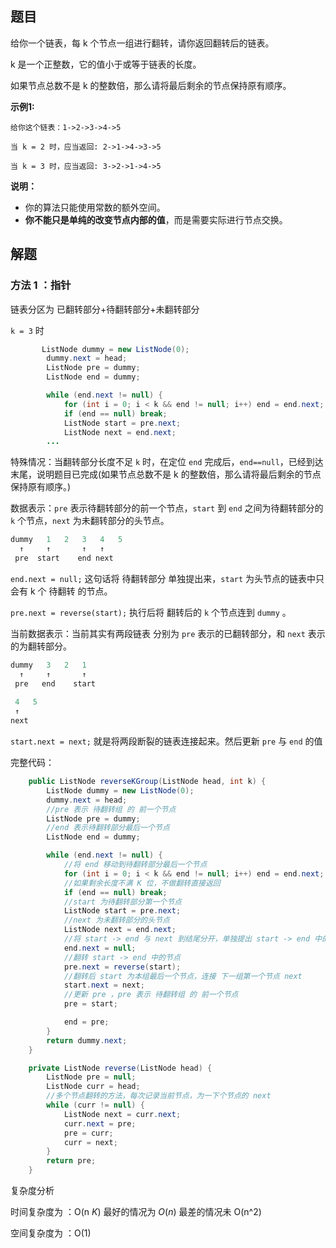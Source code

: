 ## 题目

给你一个链表，每 k 个节点一组进行翻转，请你返回翻转后的链表。

k 是一个正整数，它的值小于或等于链表的长度。

如果节点总数不是 k 的整数倍，那么请将最后剩余的节点保持原有顺序。

**示例1:**

```
给你这个链表：1->2->3->4->5

当 k = 2 时，应当返回: 2->1->4->3->5

当 k = 3 时，应当返回: 3->2->1->4->5
```

**说明：**

- 你的算法只能使用常数的额外空间。
- **你不能只是单纯的改变节点内部的值**，而是需要实际进行节点交换。

## 解题

### 方法  1 ：指针

链表分区为  已翻转部分+待翻转部分+未翻转部分 

`k = 3` 时

```java
       ListNode dummy = new ListNode(0);
        dummy.next = head;
        ListNode pre = dummy;
        ListNode end = dummy;

        while (end.next != null) {
            for (int i = 0; i < k && end != null; i++) end = end.next;
            if (end == null) break;
            ListNode start = pre.next;
            ListNode next = end.next;
        ...
```

特殊情况：当翻转部分长度不足 `k` 时，在定位 `end` 完成后，`end==null`，已经到达末尾，说明题目已完成(如果节点总数不是 k 的整数倍，那么请将最后剩余的节点保持原有顺序。)

数据表示：`pre` 表示待翻转部分的前一个节点，`start` 到 `end` 之间为待翻转部分的 `k` 个节点，`next` 为未翻转部分的头节点。

```java
dummy   1   2   3   4   5
  ↑     ↑       ↑   ↑  
 pre  start    end next
```

`end.next = null;` 这句话将 待翻转部分 单独提出来，`start` 为头节点的链表中只会有 k 个 待翻转 的节点。

`pre.next = reverse(start);` 执行后将 翻转后的 `k` 个节点连到 `dummy` 。

当前数据表示：当前其实有两段链表 分别为 `pre` 表示的已翻转部分，和 `next` 表示的为翻转部分。

```java
dummy   3   2   1   
  ↑     ↑       ↑    
 pre   end    start
 
 4   5
 ↑
next
```

`start.next = next;`  就是将两段断裂的链表连接起来。然后更新 `pre` 与 `end` 的值

完整代码：

```java
    public ListNode reverseKGroup(ListNode head, int k) {
        ListNode dummy = new ListNode(0);
        dummy.next = head;
        //pre 表示 待翻转组 的 前一个节点
        ListNode pre = dummy;
        //end 表示待翻转部分最后一个节点
        ListNode end = dummy;

        while (end.next != null) {
            //将 end 移动到待翻转部分最后一个节点
            for (int i = 0; i < k && end != null; i++) end = end.next;
            //如果剩余长度不满 K 位，不做翻转直接返回
            if (end == null) break;
            //start 为待翻转部分第一个节点
            ListNode start = pre.next;
            //next 为未翻转部分的头节点
            ListNode next = end.next;
            //将 start -> end 与 next 到结尾分开，单独提出 start -> end 中的节点
            end.next = null;
            //翻转 start -> end 中的节点
            pre.next = reverse(start);
            //翻转后 start 为本组最后一个节点，连接 下一组第一个节点 next
            start.next = next;
            //更新 pre ，pre 表示 待翻转组 的 前一个节点
            pre = start;

            end = pre;
        }
        return dummy.next;
    }

    private ListNode reverse(ListNode head) {
        ListNode pre = null;
        ListNode curr = head;
        //多个节点翻转的方法，每次记录当前节点，为一下个节点的 next
        while (curr != null) {
            ListNode next = curr.next;
            curr.next = pre;
            pre = curr;
            curr = next;
        }
        return pre;
    }

```

复杂度分析

时间复杂度为 ：O(n *K*) 最好的情况为 *O*(*n*) 最差的情况未 O(n^2)

空间复杂度为 ：O(1)